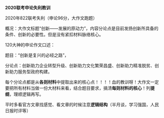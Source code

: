 









**2020联考申论失利教训**

2020年822联考失利（申论96分，大作文跑题）

概况：大作文标题“创新——发展的原动力”，内容分论点是目前发扬创新所具备的条件、创新的必要性。但是没有紧扣材料脉络核心。

120大神的申论作文口述：

题目：“创新是复兴的必经之路”，

分论点：创新助力企业转型升级、创新助力文化繁荣昌盛、创新助力精准脱贫、创新助力服务型政府构建。

每个分论点都是从**各则材料**中提取出来的核心点！！！！血的教训呀！大作文一定要把所有材料当做一份大材料来看，结合题目要求，搞清**每则材料的核心**！列**提纲**，理顺逻辑再写。

平时多看官方文章找感觉、看文章的时候注意**逻辑结构**（半月谈，学习强国，人民日报时评等）







